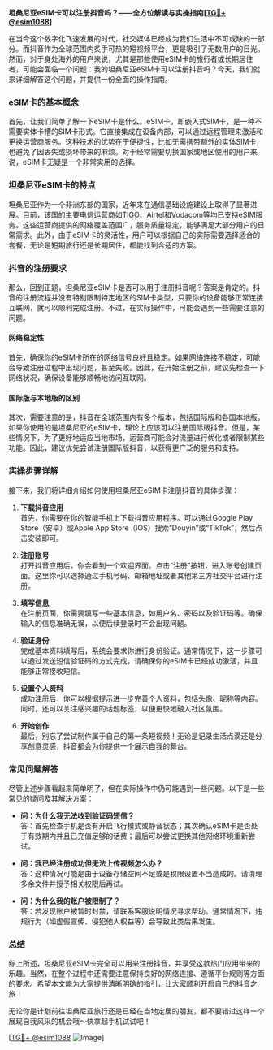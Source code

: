 **坦桑尼亚eSIM卡可以注册抖音吗？——全方位解读与实操指南[[TG💪+ @esim1088](https://t.me/s/esim1088)]**

在当今这个数字化飞速发展的时代，社交媒体已经成为我们生活中不可或缺的一部分。而抖音作为全球范围内炙手可热的短视频平台，更是吸引了无数用户的目光。然而，对于身处海外的用户来说，尤其是那些使用eSIM卡的旅行者或长期居住者，可能会面临一个问题：我的坦桑尼亚eSIM卡可以注册抖音吗？今天，我们就来详细解答这个问题，并提供一份全面的操作指南。

### eSIM卡的基本概念

首先，让我们简单了解一下eSIM卡是什么。eSIM卡，即嵌入式SIM卡，是一种不需要实体卡槽的SIM卡形式。它直接集成在设备内部，可以通过远程管理来激活和更换运营商服务。这种技术的优势在于便捷性，比如无需携带额外的实体SIM卡，也避免了因丢失或损坏带来的麻烦。对于经常需要切换国家或地区使用的用户来说，eSIM卡无疑是一个非常实用的选择。

### 坦桑尼亚eSIM卡的特点

坦桑尼亚作为一个非洲东部的国家，近年来在通信基础设施建设上取得了显著进展。目前，该国的主要电信运营商如TIGO、Airtel和Vodacom等均已支持eSIM服务。这些运营商提供的网络覆盖范围广，服务质量稳定，能够满足大部分用户的日常需求。此外，由于eSIM卡的灵活性，用户可以根据自己的实际需要选择适合的套餐，无论是短期旅行还是长期居住，都能找到合适的方案。

### 抖音的注册要求

那么，回到正题，坦桑尼亚eSIM卡是否可以用于注册抖音呢？答案是肯定的。抖音的注册流程并没有特别限制特定地区的SIM卡类型，只要你的设备能够正常连接互联网，就可以顺利完成注册。不过，在实际操作中，可能会遇到一些需要注意的问题。

#### 网络稳定性

首先，确保你的eSIM卡所在的网络信号良好且稳定。如果网络连接不稳定，可能会导致注册过程中出现问题，甚至失败。因此，在开始注册之前，建议先检查一下网络状况，确保设备能够顺畅地访问互联网。

#### 国际版与本地版的区别

其次，需要注意的是，抖音在全球范围内有多个版本，包括国际版和各国本地版。如果你使用的是坦桑尼亚的eSIM卡，理论上应该可以注册国际版抖音。但是，某些情况下，为了更好地适应当地市场，运营商可能会对流量进行优化或者限制某些功能。因此，建议优先尝试注册国际版抖音，以获得更广泛的服务和支持。

### 实操步骤详解

接下来，我们将详细介绍如何使用坦桑尼亚eSIM卡注册抖音的具体步骤：

1. **下载抖音应用**  
   首先，你需要在你的智能手机上下载抖音应用程序。可以通过Google Play Store（安卓）或Apple App Store（iOS）搜索“Douyin”或“TikTok”，然后点击安装即可。

2. **注册账号**  
   打开抖音应用后，你会看到一个欢迎界面。点击“注册”按钮，进入账号创建页面。这里你可以选择通过手机号码、邮箱地址或者其他第三方社交平台进行注册。

3. **填写信息**  
   在注册页面，你需要填写一些基本信息，如用户名、密码以及验证码等。确保输入的信息准确无误，以便后续登录时不会出现问题。

4. **验证身份**  
   完成基本资料填写后，系统会要求你进行身份验证。通常情况下，这一步骤可以通过发送短信验证码的方式完成。请确保你的eSIM卡已经成功激活，并且能够正常接收短信。

5. **设置个人资料**  
   成功注册后，你可以根据提示进一步完善个人资料，包括头像、昵称等内容。同时，还可以关注感兴趣的话题标签，以便更快地融入社区氛围。

6. **开始创作**  
   最后，别忘了尝试制作属于自己的第一条短视频！无论是记录生活点滴还是分享创意灵感，抖音都会为你提供一个展示自我的舞台。

### 常见问题解答

尽管上述步骤看起来简单明了，但在实际操作中仍可能遇到一些问题。以下是一些常见的疑问及其解决方案：

- **问：为什么我无法收到验证码短信？**  
  答：首先检查手机是否有开启飞行模式或静音状态；其次确认eSIM卡是否处于有效期内并且已充值足够的话费；最后可以尝试更换其他网络环境重新尝试。

- **问：我已经注册成功但无法上传视频怎么办？**  
  答：这种情况可能是由于设备存储空间不足或是权限设置不当造成的。请清理多余文件并授予相关权限后再试。

- **问：为什么我的账户被限制了？**  
  答：若发现账户被暂时封禁，请联系客服说明情况寻求帮助。通常情况下，违规行为（如虚假宣传、侵犯他人权益等）会导致此类后果发生。

### 总结

综上所述，坦桑尼亚eSIM卡完全可以用来注册抖音，并享受这款热门应用带来的乐趣。当然，在整个过程中还需要注意保持良好的网络连接、遵循平台规则等方面的要求。希望本文能为大家提供清晰明确的指引，让大家顺利开启自己的抖音之旅！

无论你是计划前往坦桑尼亚旅行还是已经在当地定居的朋友，都不要错过这样一个展现自我风采的机会哦～快拿起手机试试吧！

[[TG💪+ @esim1088](https://t.me/s/esim1088) ![Image](https://i.postimg.cc/4NQfJmqS/Snipaste-2025-05-13-00-14-12.png)]